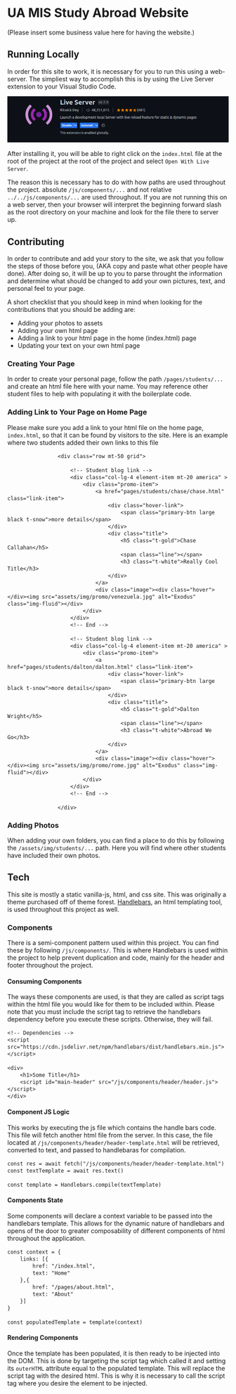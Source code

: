 # UA MIS Study Abroad Website
(Please insert some business value here for having the website.)

## Running Locally
In order for this site to work, it is necessary for you to run this using a web-server. The simpliest way to accomplish this is by using the Live Server extension to your Visual Studio Code.

![Live Server Screenshot](assets/img/documentation/live-server.png)

After installing it, you will be able to right click on the `index.html` file at the root of the project at the root of the project and select `Open With Live Server`.

The reason this is necessary has to do with how paths are used throughout the project. absolute `/js/components/...` and not relative `../../js/components/...` are used throughout. If you are not running this on a web server, then your browser will interpret the beginning forward slash as the root directory on your machine and look for the file there to server up.

## Contributing
In order to contribute and add your story to the site, we ask that you follow the steps of those before you, (AKA copy and paste what other people have done). After doing so, it will be up to you to parse throught the information and determine what should be changed to add your own pictures, text, and personal feel to your page.

A short checklist that you should keep in mind when looking for the contributions that you should be adding are:
* Adding your photos to assets
* Adding your own html page
* Adding a link to your html page in the home (index.html) page
* Updating your text on your own html page

### Creating Your Page
In order to create your personal page, follow the path `/pages/students/...` and create an html file here with your name. You may reference other student files to help with populating it with the boilerplate code.

### Adding Link to Your Page on Home Page
Please make sure you add a link to your html file on the home page, `index.html`, so that it can be found by visitors to the site. Here is an example where two students added their own links to this file

                    <div class="row mt-50 grid">

                        <!-- Student blog link -->
                        <div class="col-lg-4 element-item mt-20 america" >
                            <div class="promo-item">
                                <a href="pages/students/chase/chase.html" class="link-item">
                                    <div class="hover-link">
                                        <span class="primary-btn large black t-snow">more details</span>
                                    </div>
                                    <div class="title">
                                        <h5 class="t-gold">Chase Callahan</h5>
                                        <span class="line"></span>
                                        <h3 class="t-white">Really Cool Title</h3>
                                    </div>
                                </a>
                                <div class="image"><div class="hover"></div><img src="assets/img/promo/venezuela.jpg" alt="Exodus" class="img-fluid"></div>
                            </div>
                        </div>
                        <!-- End -->

                        <!-- Student blog link -->
                        <div class="col-lg-4 element-item mt-20 america" >
                            <div class="promo-item">
                                <a href="pages/students/dalton/dalton.html" class="link-item">
                                    <div class="hover-link">
                                        <span class="primary-btn large black t-snow">more details</span>
                                    </div>
                                    <div class="title">
                                        <h5 class="t-gold">Dalton Wright</h5>
                                        <span class="line"></span>
                                        <h3 class="t-white">Abroad We Go</h3>
                                    </div>
                                </a>
                                <div class="image"><div class="hover"></div><img src="assets/img/promo/rome.jpg" alt="Exodus" class="img-fluid"></div>
                            </div>
                        </div>
                        <!-- End -->

                    </div>

### Adding Photos
When adding your own folders, you can find a place to do this by following the `/assets/img/students/...` path. Here you will find where other students have included their own photos.

## Tech
This site is mostly a static vanilla-js, html, and css site. This was originally a theme purchased off of theme forest. [Handlebars](https://handlebarsjs.com/), an html templating tool, is used throughout this project as well.

### Components
There is a semi-component pattern used within this project. You can find these by following `/js/components/`. This is where Handlebars is used within the project to help prevent duplication and code, mainly for the header and footer throughout the project.

#### Consuming Components
The ways these components are used, is that they are called as script tags within the html file you would like for them to be included within. Please note that you must include the script tag to retrieve the handlebars dependency before you execute these scripts. Otherwise, they will fail.

    <!-- Dependencies -->
    <script src="https://cdn.jsdelivr.net/npm/handlebars/dist/handlebars.min.js"></script>

    <div>
        <h1>Some Title</h1>
        <script id="main-header" src="/js/components/header/header.js"></script>
    </div>

#### Component JS Logic
This works by executing the js file which contains the handle bars code. This file will fetch another html file from the server. In this case, the file located at `/js/components/header/header-template.html` will be retrieved, converted to text, and passed to handlebaras for compilation.

    const res = await fetch("/js/components/header/header-template.html")
    const textTemplate = await res.text() 

    const template = Handlebars.compile(textTemplate)

#### Components State
Some components will declare a context variable to be passed into the handlebars template. This allows for the dynamic nature of handlebars and opens of the door to greater composability of different components of html throughout the application.

    const context = {
        links: [{
            href: "/index.html",
            text: "Home"
        },{
            href: "/pages/about.html",
            text: "About"
        }]
    }

    const populatedTemplate = template(context)

#### Rendering Components
Once the template has been populated, it is then ready to be injected into the DOM. This is done by targeting the script tag which called it and setting its `outerHTML` attribute equal to the populated template. This will replace the script tag with the desired html. This is why it is necessary to call the script tag where you desire the element to be injected.